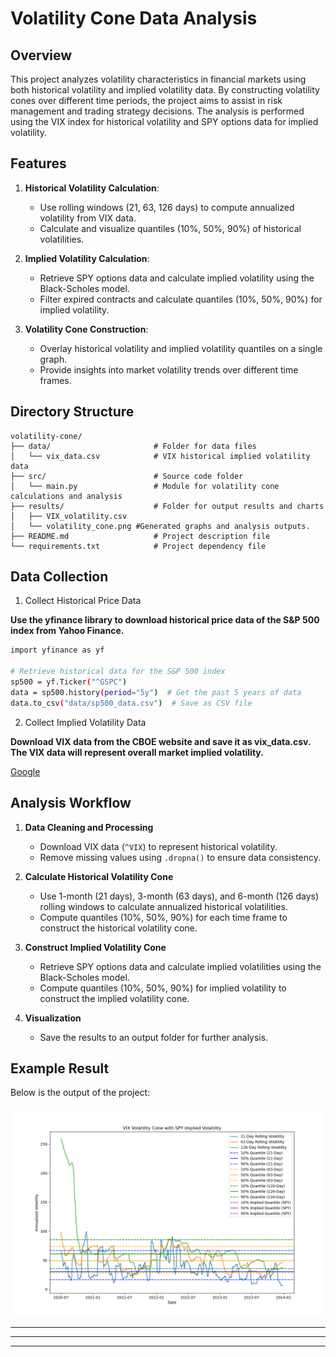 # Volatility Cone Data Analysis 
## Overview

This project analyzes volatility characteristics in financial markets using both historical volatility and implied volatility data. By constructing volatility cones over different time periods, the project aims to assist in risk management and trading strategy decisions. The analysis is performed using the VIX index for historical volatility and SPY options data for implied volatility.

## Features

1. **Historical Volatility Calculation**:
   - Use rolling windows (21, 63, 126 days) to compute annualized volatility from VIX data.
   - Calculate and visualize quantiles (10%, 50%, 90%) of historical volatilities.

2. **Implied Volatility Calculation**:
   - Retrieve SPY options data and calculate implied volatility using the Black-Scholes model.
   - Filter expired contracts and calculate quantiles (10%, 50%, 90%) for implied volatility.

3. **Volatility Cone Construction**:
   - Overlay historical volatility and implied volatility quantiles on a single graph.
   - Provide insights into market volatility trends over different time frames.


## Directory Structure
```plaintext
volatility-cone/
├── data/                       # Folder for data files
│   └── vix_data.csv            # VIX historical implied volatility data
├── src/                        # Source code folder
│   └── main.py                 # Module for volatility cone calculations and analysis
├── results/                    # Folder for output results and charts
│   ├── VIX_volatility.csv 
│   └── volatility_cone.png #Generated graphs and analysis outputs.
├── README.md                   # Project description file
└── requirements.txt            # Project dependency file
```


## Data Collection

1. Collect Historical Price Data

**Use the yfinance library to download historical price data of the S&P 500 index from Yahoo Finance.**
   ```bash
  import yfinance as yf

  # Retrieve historical data for the S&P 500 index
  sp500 = yf.Ticker("^GSPC")
  data = sp500.history(period="5y")  # Get the past 5 years of data
  data.to_csv("data/sp500_data.csv")  # Save as CSV file
 ```

2. Collect Implied Volatility Data
 
 **Download VIX data from the CBOE website and save it as vix_data.csv. The VIX data will represent overall market implied volatility.**

 [Google](https://www.cboe.com)


## Analysis Workflow

1. **Data Cleaning and Processing**
   - Download VIX data (`^VIX`) to represent historical volatility.
   - Remove missing values using `.dropna()` to ensure data consistency.

2. **Calculate Historical Volatility Cone**
   - Use 1-month (21 days), 3-month (63 days), and 6-month (126 days) rolling windows to calculate annualized historical volatilities.
   - Compute quantiles (10%, 50%, 90%) for each time frame to construct the historical volatility cone.

3. **Construct Implied Volatility Cone**
   - Retrieve SPY options data and calculate implied volatilities using the Black-Scholes model.
   - Compute quantiles (10%, 50%, 90%) for implied volatility to construct the implied volatility cone.

4. **Visualization**
   - Save the results to an output folder for further analysis.

## Example Result

Below is the output of the project:

![Volatility Cone Result](result/volatility_cone.png)


---

---


---

